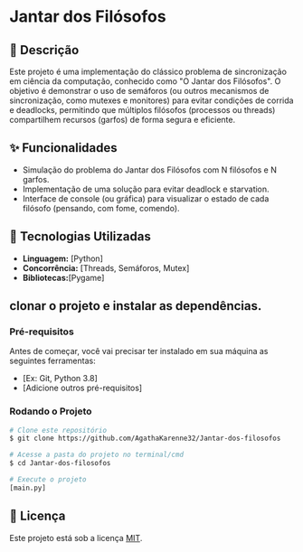 # Jantar dos Filósofos

## 📝 Descrição

Este projeto é uma implementação do clássico problema de sincronização em ciência da computação, conhecido como "O Jantar dos Filósofos". O objetivo é demonstrar o uso de semáforos (ou outros mecanismos de sincronização, como mutexes e monitores) para evitar condições de corrida e deadlocks, permitindo que múltiplos filósofos (processos ou threads) compartilhem recursos (garfos) de forma segura e eficiente.

## ✨ Funcionalidades

  * Simulação do problema do Jantar dos Filósofos com N filósofos e N garfos.
  * Implementação de uma solução para evitar deadlock e starvation.
  * Interface de console (ou gráfica) para visualizar o estado de cada filósofo (pensando, com fome, comendo).

## 🚀 Tecnologias Utilizadas

  * **Linguagem:** [Python]
  * **Concorrência:** [Threads, Semáforos, Mutex]
  * **Bibliotecas:**[Pygame]

## clonar o projeto e instalar as dependências.

### Pré-requisitos

Antes de começar, você vai precisar ter instalado em sua máquina as seguintes ferramentas:

  * [Ex: Git, Python 3.8]
  * [Adicione outros pré-requisitos]

### Rodando o Projeto

```bash
# Clone este repositório
$ git clone https://github.com/AgathaKarenne32/Jantar-dos-filosofos

# Acesse a pasta do projeto no terminal/cmd
$ cd Jantar-dos-filosofos

# Execute o projeto
[main.py]
```
## 📄 Licença

Este projeto está sob a licença [MIT](https://www.google.com/search?q=LICENSE).
